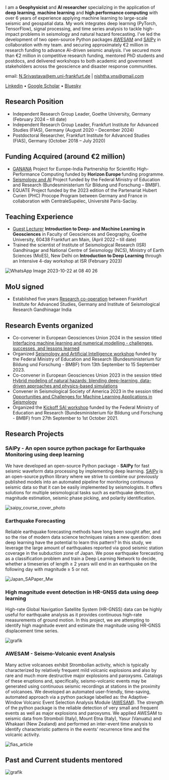 I am a **Geophysicist** and **AI researcher** specializing in the application of **deep learning**, **machine learning** and **high performance computing** with over 6 years of experience applying machine learning to large-scale seismic and geospatial data. My work integrates deep learning (PyTorch, TensorFlow), signal processing, and time series analysis to tackle high-impact problems in seismology and natural hazard forecasting. I’ve led the development of two open-source Python packages [AWESAM](https://github.com/srivastavaresearchgroup/AWESAM) and [SAIPy](https://github.com/srivastavaresearchgroup/SAIPy) in collaboration with my team. and securing approximately €2 million in research funding to advance AI-driven seismic analysis. I’ve secured more than €2 million in competitive research funding, mentored PhD students and postdocs, and delivered workshops to both academic and government stakeholders across the geoscience and disaster response communities.

email: N.Srivastava@em.uni-frankfurt.de | nishtha.vns@gmail.com

[Linkedin](https://www.linkedin.com/in/nishtha-srivastava-82a273137/)       •             [Google Scholar](https://scholar.google.co.in/citations?user=NYnFDLYAAAAJ&hl=en)       •             [Bluesky](https://bsky.app/profile/nishthasrivastv.bsky.social)

## Research Position
- Independent Research Group Leader, Goethe University, Germany (February 2024 – till date)
- Independent Research Group Leader, Frankfurt Institute for Advanced Studies (FIAS), Germany (August 2020 – December 2024)
- Postdoctoral Researcher, Frankfurt Institute for Advanced Studies (FIAS), Germany (October 2018 – July 2020)


## Funding Acquired (around €2 million)
- [GANANA](https://eurohpc-ju.europa.eu/new-eurohpc-project-strengthening-eu-india-ties-ganana-project-2025-02-14_en) Project for Europe-India Partnership for Scientific High-Performance Computing funded by **Horizon Europe** funding programme.
- [Seismology and AI](https://fias.institute/en/projects/sai-seismology-and-artificial-intelligence/) Project funded by the Federal Ministry of Education and Research (Bundesministerium für Bildung und Forschung – BMBF).
- EQUATE Project funded by the 2023 edition of the Partenariat Hubert Curien (PHC) Procope Program between Germany and France in collaboration with CentraleSupélec, Université Paris-Saclay.


## Teaching Experience
- [Guest Lecturer](https://qis.server.uni-frankfurt.de/qisserver/rds?state=verpublish&status=init&vmfile=no&publishid=386447&moduleCall=webInfo&publishConfFile=webInfo&publishSubDir=veranstaltung) **Introduction to Deep- and Machine Learning in Geosciences**  in Faculty of Geosciences and Geography, Goethe University, 60438 Frankfurt am Main, (April 2022 – till date)
- Trained the scientist of Institute of Seismological Research (ISR) Gandhinagar and National Centre of Seismology (NCS), Ministry of Earth Sciences (MoES), New Delhi   on **Introduction to Deep Learning** through an Intensive 4-day workshop at ISR (February 2023)

 ![WhatsApp Image 2023-10-22 at 08 40 26](https://github.com/srivastavaresearchgroup/srivastavaresearchgroup.github.io/assets/98320065/f015ff6d-9d97-4b8e-9c7b-425e563a4b85)
 



## MoU signed
- Established five years [Research co-operation](https://fias.news/en/news-publicity/new-research-collaboration-on-artificial-intelligence-in-geophysics/) between Frankfurt Institute for Advanced Studies, Germany and Institute of Seismological Research Gandhinagar India

## Research Events organized
- Co-convener in European Geosciences Union 2024 in the session titled [Interfacing machine learning and numerical modelling - challenges, successes, and lessons learned](https://meetingorganizer.copernicus.org/EGU24/session/50537)
- Organized [Seismology and Artificial Intelligence workshop](https://fias.institute/en/events/conferences/2023/sai-2023/) funded by the Federal Ministry of Education and Research (Bundesministerium für Bildung und Forschung - BMBF) from 13th September to 15 September 2023.
- Co-convener in European Geosciences Union 2023 in the session titled [Hybrid modeling of natural hazards: blending deep-learning, data-driven approaches and physics-based simulations](https://meetingorganizer.copernicus.org/EGU23/session/46864)
- Convener in Seismological Society of America 2023 in the session titled [Opportunities and Challenges for Machine Learning Applications in Seismology](https://meetings.seismosoc.org/wp-content/uploads/2022/11/2023-Sessions.pdf)
- Organized the [Kickoff SAI workshop](https://fias.institute/en/events/conferences/2021/sai-kickoff-workshop/) funded by the Federal Ministry of Education and Research (Bundesministerium für Bildung und Forschung - BMBF) from 27th September to 1st October 2021.


## Research Projects
### **SAIPy** - An open source python package for Earthquake Monitoring using deep learning
We have developed an open-source Python package - **SAIPy** for fast seismic waveform data processing by implementing deep learning. [SAIPy](https://github.com/srivastavaresearchgroup/SAIPy) is an open-source python library where we strive to combine our previously published models into an automated pipeline for monitoring continuous seismic data so that it can be easily implemented by seismologists. It offers solutions for multiple seismological tasks such as earthquake detection, magnitude estimation, seismic phase picking, and polarity identification.


![saipy_course_cover_photo](https://github.com/srivastavaresearchgroup/srivastavaresearchgroup.github.io/assets/98320065/1f3cc16c-8d08-455c-aae2-98de9798359b)

### Earthquake Forecasting
Reliable earthquake forecasting methods have long been sought after, and so the rise of modern data science techniques raises a new question: does deep learning have the potential to learn this pattern? In this study, we leverage the large amount of earthquakes reported via good seismic station coverage in the subduction zone of Japan. We pose earthquake forecasting as a classification problem and train a Deep Learning Network to decide, whether a timeseries of length ≥ 2 years will end in an earthquake on the following day with magnitude ≥ 5 or not.


![Japan_SAPaper_Mw](https://github.com/srivastavaresearchgroup/srivastavaresearchgroup.github.io/assets/98320065/502995d0-91eb-4ee6-bb63-9dbc8681f449)

### High magnitude event detection in HR-GNSS data using deep learning

High-rate Global Navigation Satellite System (HR-GNSS) data can be highly useful for earthquake analysis as it provides continuous high-rate measurements of ground motion. In this project, we are attempting to identify high magnitude event and estimate the magnitude using HR-GNSS displacement time series.


![grafik](https://github.com/srivastavaresearchgroup/srivastavaresearchgroup.github.io/assets/98320065/90f21ed0-3c1e-467f-90c5-66af457899b9)

### **AWESAM** - Seismo-Volcanic event Analysis

Many active volcanoes exhibit Strombolian activity, which is typically characterized by relatively frequent mild volcanic explosions and also by rare and much more destructive major explosions and paroxysms. Catalogs of these eruptions and, specifically, seismo-volcanic events may be generated using continuous seismic recordings at stations in the proximity of volcanoes. We developed an automated user-friendly, time-saving, automated approach via a python package labelled as: the Adaptive-Window Volcanic Event Selection Analysis Module ([AWESAM](https://github.com/srivastavaresearchgroup/AWESAM)). The strength of the python package is the reliable detection of very small and frequent events as well as major explosions and paroxysms. We applied AWESAM to seismic data from Stromboli (Italy), Mount Etna (Italy), Yasur (Vanuatu) and Whakaari (New Zealand) and performed an inter-event time analysis to identify characteristic patterns in the events' recurrence time and the volcanic activity. 


![fias_article](https://github.com/srivastavaresearchgroup/srivastavaresearchgroup.github.io/assets/98320065/2a5f3319-cb65-4a41-9b0a-4b06d36e97cf)

## Past and Current students mentored

![grafik](https://github.com/srivastavaresearchgroup/srivastavaresearchgroup.github.io/assets/98320065/cce98f9b-8e6d-4b74-a7b8-09a66ec65a4c)

